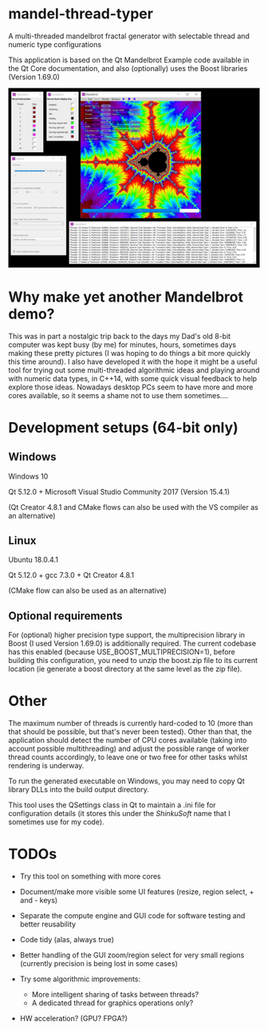 # mandel-thread-typer
A multi-threaded mandelbrot fractal generator with selectable thread and numeric type configurations

This application is based on the Qt Mandelbrot Example code available in the Qt Core documentation, and also (optionally) uses the Boost libraries (Version 1.69.0)

![Alt text](./snapshots/MandelThreadTyperScreenGrab.jpg?raw=true "Screen Shot")

Why make yet another Mandelbrot demo?
==================================

This was in part a nostalgic trip back to the days my Dad's old 8-bit computer was kept busy (by me) for minutes, hours, sometimes days making these pretty pictures (I was hoping to do things a bit more quickly this time around). 
I also have developed it with the hope it might be a useful tool for trying out some multi-threaded algorithmic ideas and playing around with numeric data types, in C++14, with some quick visual feedback to help explore those ideas.
Nowadays desktop PCs seem to have more and more cores available, so it seems a shame not to use them sometimes....

Development setups (64-bit only)
=======================

Windows
----------
Windows 10

Qt 5.12.0 + Microsoft Visual Studio Community 2017 (Version 15.4.1)

(Qt Creator 4.8.1 and CMake flows can also be used with the VS compiler as an alternative)

Linux
-------
Ubuntu 18.0.4.1

Qt 5.12.0  + gcc 7.3.0 + Qt Creator 4.8.1

(CMake flow can also be used as an alternative)

Optional requirements
---------------------
For (optional) higher precision type support, the multiprecision library in Boost (I used Version 1.69.0) is additionally required.
The current codebase has this enabled (because USE_BOOST_MULTIPRECISION=1), before building this configuration, you need to unzip the boost.zip file to its current location (ie generate a boost directory at the same level as the zip file).

Other
===============
The maximum number of threads is currently hard-coded to 10 (more than that should be possible, but that's never been tested).
Other than that, the application should detect the number of CPU cores available (taking into account possible multithreading) and adjust the possible range of worker thread counts accordingly, to leave one or two free for other tasks whilst rendering is underway.

To run the generated executable on Windows, you may need to copy Qt library DLLs into the build output directory.

This tool uses the QSettings class in Qt to maintain a .ini file for configuration details (it stores this under the _ShinkuSoft_ name that I sometimes use for my code).

TODOs
===============
* Try this tool on something with more cores

* Document/make more visible some UI features (resize, region select, + and - keys)

* Separate the compute engine and GUI code for software testing and better reusability

* Code tidy (alas, always true)

* Better handling of the GUI zoom/region select for very small regions (currently precision is being lost in some cases)

* Try some algorithmic improvements:
     + More intelligent sharing of tasks between threads?
     + A dedicated thread for graphics operations only?

* HW acceleration? (GPU? FPGA?)







